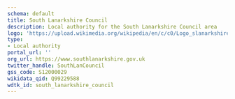 ```yaml
---
schema: default
title: South Lanarkshire Council
description: Local authority for the South Lanarkshire Council area 
logo: 'https://upload.wikimedia.org/wikipedia/en/c/c0/Logo_slanarkshire.gif'
type:
- Local authority
portal_url: ''
org_url: https://www.southlanarkshire.gov.uk
twitter_handle: SouthLanCouncil
gss_code: S12000029
wikidata_qid: Q99229588
wdtk_id: south_lanarkshire_council
---
```

